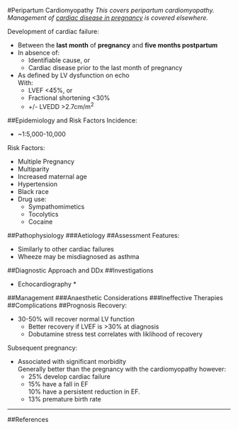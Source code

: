 #Peripartum Cardiomyopathy
*This covers peripartum cardiomyopathy. Management of [cardiac disease in pregnancy](/disease/obs/cardiac.md) is covered elsewhere.*

Development of cardiac failure:
* Between the **last month** of **pregnancy** and **five months postpartum**
* In absence of:
	* Identifiable cause, or
	* Cardiac disease prior to the last month of pregnancy
* As defined by LV dysfunction on echo  
With:
	* LVEF <45%, or
	* Fractional shortening <30%
	* +/- LVEDD >2.7cm/m<sup>2</sup>

##Epidemiology and Risk Factors
Incidence:
* ~1:5,000-10,000

Risk Factors:
* Multiple Pregnancy
* Multiparity
* Increased maternal age
* Hypertension
* Black race
* Drug use:
	* Sympathomimetics
	* Tocolytics
	* Cocaine

##Pathophysiology
###Aetiology
##Assessment
Features:
* Similarly to other cardiac failures
* Wheeze may be misdiagnosed as asthma

##Diagnostic Approach and DDx
##Investigations
* Echocardiography
	* 

##Management
###Anaesthetic Considerations
###Ineffective Therapies
##Complications
##Prognosis
Recovery:
* 30-50% will recover normal LV function
	* Better recovery if LVEF is >30% at diagnosis
	* Dobutamine stress test correlates with liklihood of recovery

Subsequent pregnancy:
* Associated with significant morbidity  
Generally better than the pregnancy with the cardiomyopathy however:
	* 25% develop cardiac failure
	* 15% have a fall in EF  
	10% have a persistent reduction in EF.
	* 13% premature birth rate

---
##References